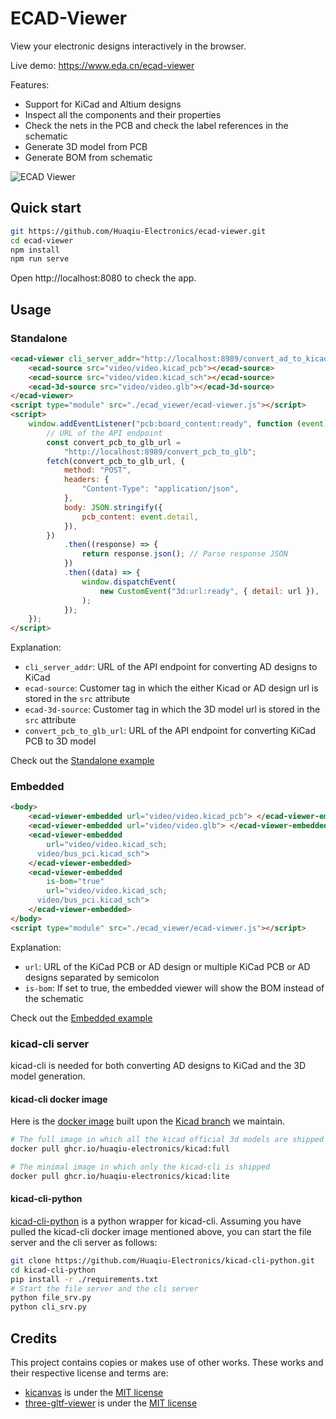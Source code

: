 # ECAD-Viewer

View your electronic designs interactively in the browser.

Live demo: https://www.eda.cn/ecad-viewer

Features:

-   Support for KiCad and Altium designs
-   Inspect all the components and their properties
-   Check the nets in the PCB and check the label references in the schematic
-   Generate 3D model from PCB
-   Generate BOM from schematic

![ECAD Viewer](docs/ecad-viewer-preview.gif)

## Quick start

```bash
git https://github.com/Huaqiu-Electronics/ecad-viewer.git
cd ecad-viewer
npm install
npm run serve
```

Open http://localhost:8080 to check the app.

## Usage

### Standalone

```html
<ecad-viewer cli_server_addr="http://localhost:8989/convert_ad_to_kicad">
    <ecad-source src="video/video.kicad_pcb"></ecad-source>
    <ecad-source src="video/video.kicad_sch"></ecad-source>
    <ecad-3d-source src="video/video.glb"></ecad-3d-source>
</ecad-viewer>
<script type="module" src="./ecad_viewer/ecad-viewer.js"></script>
<script>
    window.addEventListener("pcb:board_content:ready", function (event) {
        // URL of the API endpoint
        const convert_pcb_to_glb_url =
            "http://localhost:8989/convert_pcb_to_glb";
        fetch(convert_pcb_to_glb_url, {
            method: "POST",
            headers: {
                "Content-Type": "application/json",
            },
            body: JSON.stringify({
                pcb_content: event.detail,
            }),
        })
            .then((response) => {
                return response.json(); // Parse response JSON
            })
            .then((data) => {
                window.dispatchEvent(
                    new CustomEvent("3d:url:ready", { detail: url }),
                );
            });
    });
</script>
```

Explanation:

-   `cli_server_addr`: URL of the API endpoint for converting AD designs to KiCad
-   `ecad-source`: Customer tag in which the either Kicad or AD design url is stored in the `src` attribute
-   `ecad-3d-source`: Customer tag in which the 3D model url is stored in the `src` attribute
-   `convert_pcb_to_glb_url`: URL of the API endpoint for converting KiCad PCB to 3D model

Check out the [Standalone example](debug/index.html)

### Embedded

```html
<body>
    <ecad-viewer-embedded url="video/video.kicad_pcb"> </ecad-viewer-embedded>
    <ecad-viewer-embedded url="video/video.glb"> </ecad-viewer-embedded>
    <ecad-viewer-embedded
        url="video/video.kicad_sch;
      video/bus_pci.kicad_sch">
    </ecad-viewer-embedded>
    <ecad-viewer-embedded
        is-bom="true"
        url="video/video.kicad_sch;
      video/bus_pci.kicad_sch">
    </ecad-viewer-embedded>
</body>
<script type="module" src="./ecad_viewer/ecad-viewer.js"></script>
```

Explanation:

-   `url`: URL of the KiCad PCB or AD design or multiple KiCad PCB or AD designs separated by semicolon
-   `is-bom`: If set to true, the embedded viewer will show the BOM instead of the schematic

Check out the [Embedded example](debug/embedded.html)

### kicad-cli server

kicad-cli is needed for both converting AD designs to KiCad and the 3D model generation.

#### kicad-cli docker image

Here is the [docker image](https://github.com/orgs/Huaqiu-Electronics/packages/container/package/kicad) built upon the [Kicad branch](https://github.com/Huaqiu-Electronics/kicad) we maintain.

```bash
# The full image in which all the kicad official 3d models are shipped
docker pull ghcr.io/huaqiu-electronics/kicad:full

# The minimal image in which only the kicad-cli is shipped
docker pull ghcr.io/huaqiu-electronics/kicad:lite
```

#### kicad-cli-python

[kicad-cli-python](https://github.com/Huaqiu-Electronics/kicad-cli-python) is a python wrapper for kicad-cli. Assuming you have pulled the kicad-cli docker image mentioned above, you can start the file server and the cli server as follows:

```bash
git clone https://github.com/Huaqiu-Electronics/kicad-cli-python.git
cd kicad-cli-python
pip install -r ./requirements.txt
# Start the file server and the cli server
python file_srv.py
python cli_srv.py
```

## Credits

This project contains copies or makes use of other works. These works and their respective license and terms are:

-   [kicanvas](https://github.com/theacodes/kicanvas) is under the [MIT license](https://github.com/theacodes/kicanvas/blob/main/LICENSE.md)
-   [three-gltf-viewer](https://github.com/donmccurdy/three-gltf-viewer) is under the [MIT license](https://github.com/donmccurdy/three-gltf-viewer/blob/main/LICENSE)
